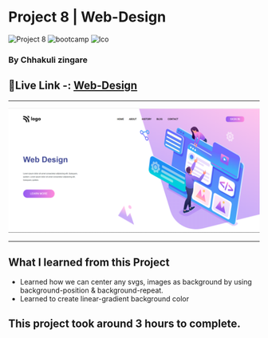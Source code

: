 # Project 8 | Web-Design 
![Project 8](https://img.shields.io/badge/Project%20-8-green) ![bootcamp](https://img.shields.io/badge/JS-Bootcamp-yellow) ![lco](https://img.shields.io/badge/iNeuron-LCO-green)

### By Chhakuli zingare


## 🔗Live Link -: [Web-Design ](https://project8-web-design.netlify.app//)
 

---

![myproject](./images/Screenshot%20(27).png)

---


## What I learned from this Project

- Learned how we can center any svgs, images as background by using background-position & background-repeat.
- Learned to create linear-gradient background color

## This project took around 3 hours to complete.